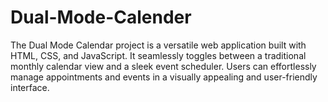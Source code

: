 # Dual-Mode-Calender
The Dual Mode Calendar project is a versatile web application built with HTML, CSS, and JavaScript. It seamlessly  toggles between a traditional monthly calendar view and a sleek event scheduler. Users can effortlessly manage appointments and events in a visually appealing and user-friendly interface.

